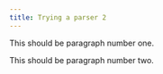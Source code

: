 ```yaml
---
title: Trying a parser 2
---
```


This should be paragraph number one.

This should be paragraph number two.
